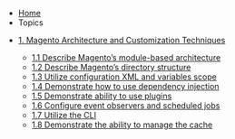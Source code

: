 <!-- docs/_sidebar.md -->

* [Home](/)
* Topics

+ [1. Magento Architecture and Customization Techniques](1-magento-architecture-and-customization-techniques/0-magento-architecture-and-customization-techniques.md)
    
    - [1.1 Describe Magento’s module-based architecture](1-magento-architecture-and-customization-techniques/1-describe-magentos-module-based-architecture.md)
    - [1.2 Describe Magento’s directory structure](1-magento-architecture-and-customization-techniques/2-describe-magentos-directory-structure.md)
    - [1.3 Utilize configuration XML and variables scope](1-magento-architecture-and-customization-techniques/3-utilize-configuration-xml-and-variables-scope.md)
    - [1.4 Demonstrate how to use dependency injection](1-magento-architecture-and-customization-techniques/4-demonstrate-how-to-use-dependency-injection.md)
    - [1.5 Demonstrate ability to use plugins](1-magento-architecture-and-customization-techniques/5-demonstrate-ability-to-use-plugins.md)
    - [1.6 Configure event observers and scheduled jobs](1-magento-architecture-and-customization-techniques/6-configure-event-observers-and-scheduled-jobs.md)
    - [1.7 Utilize the CLI](1-magento-architecture-and-customization-techniques/7-utilize-the-cli.md)
    - [1.8 Demonstrate the ability to manage the cache](1-magento-architecture-and-customization-techniques/8-demonstrate-the-ability-to-manage-the-cache.md)